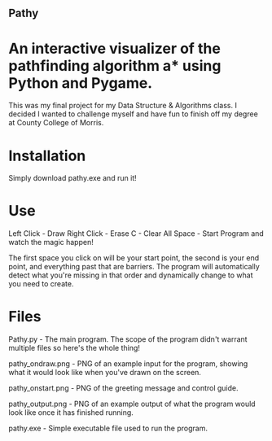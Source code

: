 ## Pathy
# An interactive visualizer of the pathfinding algorithm a* using Python and Pygame.

This was my final project for my Data Structure & Algorithms class. I decided I wanted to challenge myself and have fun to finish off my degree at County College of Morris.

# Installation
Simply download pathy.exe and run it!

# Use
Left Click - Draw
Right Click - Erase
C - Clear All
Space - Start Program and watch the magic happen!

The first space you click on will be your start point, the second is your end point, and everything past that are barriers. The program will automatically detect what you're missing in that order and dynamically change to what you need to create.

# Files
Pathy.py - The main program. The scope of the program didn't warrant multiple files so here's the whole thing!

pathy_ondraw.png - PNG of an example input for the program, showing what it would look like when you've drawn on the screen.

pathy_onstart.png - PNG of the greeting message and control guide.

pathy_output.png - PNG of an example output of what the program would look like once it has finished running.

pathy.exe - Simple executable file used to run the program.
